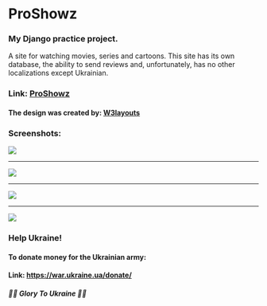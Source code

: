 # ProShowz

### My Django practice project.

A site for watching movies, series and cartoons. This site has its own database, the ability to send reviews and, unfortunately, has no other localizations except Ukrainian.

### Link: [ProShowz](https://proshowz.herokuapp.com/ "Go to the site")

#### The design was created by: [W3layouts](https://w3layouts.com/ "Go to the site")

### Screenshots: 

![](https://github.com/AlexanderLukash/proshowzserver/blob/main/Screenshots/brave_X0odMvBaNH.png?raw=true)

___

![](https://github.com/AlexanderLukash/proshowzserver/blob/main/Screenshots/brave_jKaThejlNS.png?raw=true)

___

![](https://github.com/AlexanderLukash/proshowzserver/blob/main/Screenshots/brave_qJxGmEiFrn.png?raw=true)

___

  ![](https://icds.ee/wp-content/uploads/2022/03/Artboard-31200-1.png)

  ### Help Ukraine!	

  #### To donate money for the Ukrainian army:

  #### Link: https://war.ukraine.ua/donate/

  ##### 💙💛 Glory To Ukraine 💙💛


